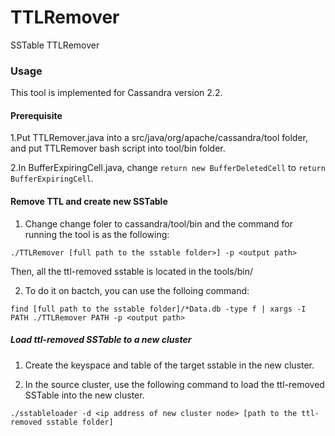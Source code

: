 # TTLRemover
SSTable TTLRemover


### Usage

This tool is implemented for Cassandra version 2.2.

#### Prerequisite

1.Put TTLRemover.java into a src/java/org/apache/cassandra/tool folder, and put TTLRemover bash script into tool/bin folder.


2.In BufferExpiringCell.java, change `return new BufferDeletedCell` to `return BufferExpiringCell`.


#### Remove TTL and create new SSTable

1. Change change foler to cassandra/tool/bin and the command for running the tool is as the following:

`./TTLRemover [full path to the sstable folder>] -p <output path>`

Then, all the ttl-removed sstable is located in the tools/bin/<output path>


2. To do it on bactch, you can use the folloing command:

`find [full path to the sstable folder]/*Data.db -type f | xargs -I PATH ./TTLRemover PATH -p <output path>`

##### Load ttl-removed SSTable to a new cluster

1. Create the keyspace and table of the target sstable in the new cluster.


2. In the source cluster, use the following command to load the ttl-removed SSTable into the new cluster.

`./sstableloader -d <ip address of new cluster node> [path to the ttl-removed sstable folder]`







